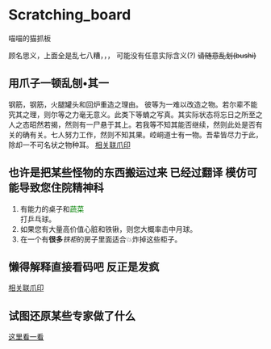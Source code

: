 <h1>Scratching_board</h1>
喵喵的猫抓板

顾名思义，上面全是乱七八糟，，，
可能没有任意实际含义(?)
<del>请随意乱划(bushi)</del>



<!-- 这是一条爪印  -->


<h2>用爪子一顿乱刨•其一</h2>
钢筋，钢筋，火腿罐头和回炉重造之理由。
彼等为一难以改造之物。若尔辈不能究其之理，则尔等之力毫无意义。此类下等蝻之写真。其实际状态将忘日之所至之人之态昭然若揭，然则有一尸悬于其上。若我等不知其能否继续，然则此处是否有关的确有关。七人努力工作，然则不知其果。崆峒道士有一物。吾辈皆尽力于此，除却一不可名状之物种耳。
<a href="rebar_and_spam_and_reason.pl">相关联爪印</a>

<h2>也许是把某些怪物的东西搬运过来 已经过翻译 模仿可能导致您住院精神科</h2>
<!--熟悉咱的大概知道是什么兽人留下的东西吧 反正放在这里请各位鉴赏-->
<ol>
<li>有能力的桌子和<font color=green>蔬菜</font></li>
打乒乓球。
<li>如果您有大量高价值心脏和铁锹，则您大概率击中月球。</li>
<li>在一个有<b>很多</b><i>铁柜</i>的房子里面适合💥炸掉这些柜子。</li>
</ol>

<h2>懒得解释直接看码吧 反正是发疯</h2>
<a href="conversion.pas">相关联爪印</a>
<h2>试图还原某些专家做了什么</h2>
<a href="../ramble/conversion.sql">这里看一看</a>
